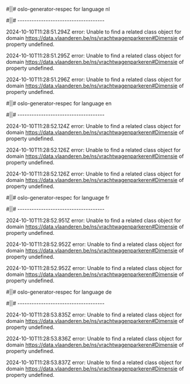 #||# oslo-generator-respec for language nl  

#||# -------------------------------------  

2024-10-10T11:28:51.294Z error: Unable to find a related class object for domain https://data.vlaanderen.be/ns/vrachtwagenparkeren#Dimensie of property undefined.

2024-10-10T11:28:51.295Z error: Unable to find a related class object for domain https://data.vlaanderen.be/ns/vrachtwagenparkeren#Dimensie of property undefined.

2024-10-10T11:28:51.296Z error: Unable to find a related class object for domain https://data.vlaanderen.be/ns/vrachtwagenparkeren#Dimensie of property undefined.

#||# oslo-generator-respec for language en  

#||# -------------------------------------  

2024-10-10T11:28:52.124Z error: Unable to find a related class object for domain https://data.vlaanderen.be/ns/vrachtwagenparkeren#Dimensie of property undefined.

2024-10-10T11:28:52.126Z error: Unable to find a related class object for domain https://data.vlaanderen.be/ns/vrachtwagenparkeren#Dimensie of property undefined.

2024-10-10T11:28:52.126Z error: Unable to find a related class object for domain https://data.vlaanderen.be/ns/vrachtwagenparkeren#Dimensie of property undefined.

#||# oslo-generator-respec for language fr  

#||# -------------------------------------  

2024-10-10T11:28:52.951Z error: Unable to find a related class object for domain https://data.vlaanderen.be/ns/vrachtwagenparkeren#Dimensie of property undefined.

2024-10-10T11:28:52.952Z error: Unable to find a related class object for domain https://data.vlaanderen.be/ns/vrachtwagenparkeren#Dimensie of property undefined.

2024-10-10T11:28:52.952Z error: Unable to find a related class object for domain https://data.vlaanderen.be/ns/vrachtwagenparkeren#Dimensie of property undefined.

#||# oslo-generator-respec for language de  

#||# -------------------------------------  

2024-10-10T11:28:53.835Z error: Unable to find a related class object for domain https://data.vlaanderen.be/ns/vrachtwagenparkeren#Dimensie of property undefined.

2024-10-10T11:28:53.836Z error: Unable to find a related class object for domain https://data.vlaanderen.be/ns/vrachtwagenparkeren#Dimensie of property undefined.

2024-10-10T11:28:53.837Z error: Unable to find a related class object for domain https://data.vlaanderen.be/ns/vrachtwagenparkeren#Dimensie of property undefined.

